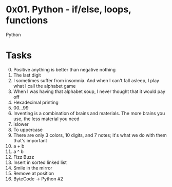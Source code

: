 # 0x01. Python - if/else, loops, functions
Python

# Tasks
 0. Positive anything is better than negative nothing
 1. The last digit
 2. I sometimes suffer from insomnia. And when I can't fall asleep, I play what I call the alphabet game
 3. When I was having that alphabet soup, I never thought that it would pay off
 4. Hexadecimal printing
 5. 00...99
 6. Inventing is a combination of brains and materials. The more brains you use, the less material you need
 7. islower
 8. To uppercase
 9. There are only 3 colors, 10 digits, and 7 notes; it's what we do with them that's important
 10. a + b
 11. a ^ b
 12. Fizz Buzz
 13. Insert in sorted linked list
 14. Smile in the mirror
 15. Remove at position
 16. ByteCode -> Python #2
